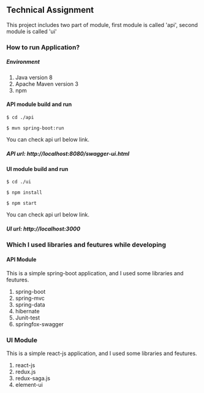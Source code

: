 
## Technical Assignment

This project includes two part of module, first module is called 'api', second module is called 'ui'


### How to run Application? 

##### Environment
1. Java version 8
2. Apache Maven version 3
3. npm 

#### API  module build and run
```
$ cd ./api
```
```
$ mvn spring-boot:run
```
You can check api url below link.
##### API url: http://localhost:8080/swagger-ui.html

#### UI  module build and run
```
$ cd ./ui
```
```
$ npm install
```
```
$ npm start
```
You can check api url below link.
##### UI url: http://localhost:3000

### Which I used libraries and feutures while developing

#### API Module 
This is a simple spring-boot application, and I used some libraries and feutures.

1. spring-boot
2. spring-mvc
2. spring-data
3. hibernate
4. Junit-test
5. springfox-swagger 

### UI Module 
This is a simple react-js application, and I used some libraries and feutures.

1. react-js 
2. redux.js 
2. redux-saga.js 
3. element-ui 
